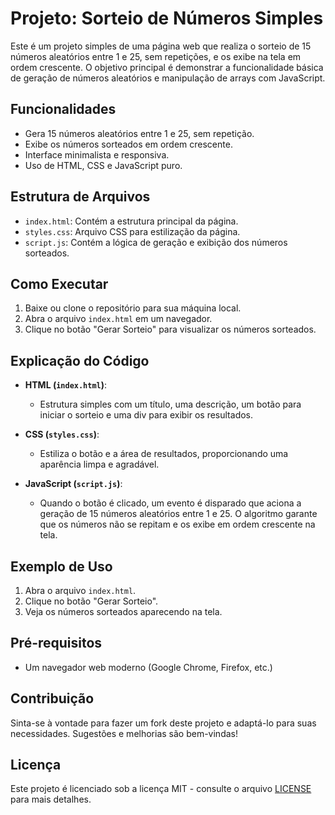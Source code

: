 # Projeto: Sorteio de Números Simples

Este é um projeto simples de uma página web que realiza o sorteio de 15 números aleatórios entre 1 e 25, sem repetições, e os exibe na tela em ordem crescente. O objetivo principal é demonstrar a funcionalidade básica de geração de números aleatórios e manipulação de arrays com JavaScript.

## Funcionalidades

- Gera 15 números aleatórios entre 1 e 25, sem repetição.
- Exibe os números sorteados em ordem crescente.
- Interface minimalista e responsiva.
- Uso de HTML, CSS e JavaScript puro.

## Estrutura de Arquivos

- `index.html`: Contém a estrutura principal da página.
- `styles.css`: Arquivo CSS para estilização da página.
- `script.js`: Contém a lógica de geração e exibição dos números sorteados.

## Como Executar

1. Baixe ou clone o repositório para sua máquina local.
2. Abra o arquivo `index.html` em um navegador.
3. Clique no botão "Gerar Sorteio" para visualizar os números sorteados.

## Explicação do Código

- **HTML (`index.html`)**: 
  - Estrutura simples com um título, uma descrição, um botão para iniciar o sorteio e uma div para exibir os resultados.
  
- **CSS (`styles.css`)**: 
  - Estiliza o botão e a área de resultados, proporcionando uma aparência limpa e agradável.
  
- **JavaScript (`script.js`)**:
  - Quando o botão é clicado, um evento é disparado que aciona a geração de 15 números aleatórios entre 1 e 25. O algoritmo garante que os números não se repitam e os exibe em ordem crescente na tela.

## Exemplo de Uso

1. Abra o arquivo `index.html`.
2. Clique no botão "Gerar Sorteio".
3. Veja os números sorteados aparecendo na tela.

## Pré-requisitos

- Um navegador web moderno (Google Chrome, Firefox, etc.)

## Contribuição

Sinta-se à vontade para fazer um fork deste projeto e adaptá-lo para suas necessidades. Sugestões e melhorias são bem-vindas!

## Licença

Este projeto é licenciado sob a licença MIT - consulte o arquivo [LICENSE](LICENSE) para mais detalhes.


